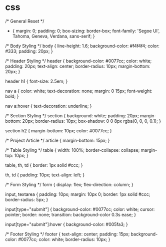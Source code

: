 # css
/* General Reset */
* {
  margin: 0;
  padding: 0;
  box-sizing: border-box;
  font-family: 'Segoe UI', Tahoma, Geneva, Verdana, sans-serif;
}

/* Body Styling */
body {
  line-height: 1.6;
  background-color: #f4f4f4;
  color: #333;
  padding: 20px;
}

/* Header Styling */
header {
  background-color: #0077cc;
  color: white;
  padding: 20px;
  text-align: center;
  border-radius: 10px;
  margin-bottom: 20px;
}

header h1 {
  font-size: 2.5em;
}

nav a {
  color: white;
  text-decoration: none;
  margin: 0 15px;
  font-weight: bold;
}

nav a:hover {
  text-decoration: underline;
}

/* Section Styling */
section {
  background: white;
  padding: 20px;
  margin-bottom: 20px;
  border-radius: 10px;
  box-shadow: 0 0 8px rgba(0, 0, 0, 0.1);
}

section h2 {
  margin-bottom: 10px;
  color: #0077cc;
}

/* Project Article */
article {
  margin-bottom: 15px;
}

/* Table Styling */
table {
  width: 100%;
  border-collapse: collapse;
  margin-top: 10px;
}

table, th, td {
  border: 1px solid #ccc;
}

th, td {
  padding: 10px;
  text-align: left;
}

/* Form Styling */
form {
  display: flex;
  flex-direction: column;
}

input, textarea {
  padding: 10px;
  margin: 10px 0;
  border: 1px solid #ccc;
  border-radius: 5px;
}

input[type="submit"] {
  background-color: #0077cc;
  color: white;
  cursor: pointer;
  border: none;
  transition: background-color 0.3s ease;
}

input[type="submit"]:hover {
  background-color: #005fa3;
}

/* Footer Styling */
footer {
  text-align: center;
  padding: 15px;
  background-color: #0077cc;
  color: white;
  border-radius: 10px;
}
